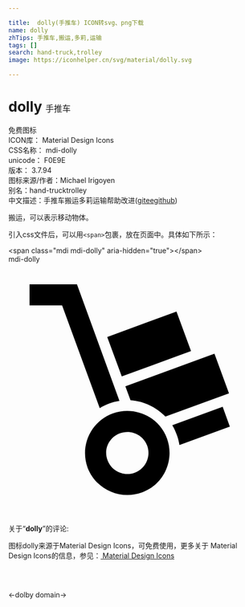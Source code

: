 ```yaml
---

title:  dolly(手推车) ICON转svg、png下载
name: dolly
zhTips: 手推车,搬运,多莉,运输
tags: []
search: hand-truck,trolley
image: https://iconhelper.cn/svg/material/dolly.svg

---
```


# dolly  <small style="font-size: 60%;font-weight: 100">手推车</small>


<div class="detail-page">
<p>
<span><span class="badge-success badge">免费图标</span> </span>
<br/>
<span>
ICON库：
<span class="badge-secondary badge">Material Design Icons</span> 
</span>
<br/>
<span>
CSS名称：
<span class="badge-secondary badge">mdi-dolly</span> 
</span>
<br/>
<span>
unicode：
<span class="badge-secondary badge">F0E9E</span> 
<copy-btn content='F0E9E' btn-title=""></copy-btn>
<copy-btn :content='String.fromCodePoint(parseInt("F0E9E", 16))' btn-title="复制U"></copy-btn>
</span>
<br/>
<span>
版本：
<span class="badge-secondary badge">3.7.94</span> 
</span>
<br/>
<span>图标来源/作者：<span class="badge-light badge">Michael Irigoyen</span></span> 
<br/>
<span>别名：<span class="badge-light badge">hand-truck</span><span class="badge-light badge">trolley</span></span><br/><span class="zh-detail">中文描述：<span class="badge-primary badge">手推车</span><span class="badge-primary badge">搬运</span><span class="badge-primary badge">多莉</span><span class="badge-primary badge">运输</span><span class="help-link"><span>帮助改进</span>(<a href="https://gitee.com/liuwave/icon-helper/edit/master/json/material/dolly.json" target="_blank" rel="noopener noreferrer">gitee</a><a href="https://github.com/liuwave/icon-helper/edit/master/json/material/dolly.json" target="_blank" rel="noopener noreferrer">github</a></span>)</span><br/>
</p>
</div><div class="description description alert alert-light">搬运，可以表示移动物体。</div>
<div class="alert alert-dark">
  <i class="mdi mdi-dolly mdi-48px"></i>
  <i class="mdi mdi-dolly mdi-36px"></i>
  <i class="mdi mdi-dolly mdi-24px"></i>
  <i class="mdi mdi-dolly mdi-18px"></i>
</div>
<div>
  <p>引入css文件后，可以用<code>&lt;span&gt;</code>包裹，放在页面中。具体如下所示：    
  </p>
  <div class="alert alert-primary" style="font-size: 14px">
    &lt;span class="mdi mdi-dolly" aria-hidden="true"&gt;&lt;/span&gt;
    <copy-btn content='<span class="mdi mdi-dolly" aria-hidden="true"></span>'></copy-btn>
  </div>
  <div class="alert alert-secondary">
    <i class="mdi mdi-dolly"
    style="font-size: 24px"
    aria-hidden="true"></i> mdi-dolly
    <copy-btn content="mdi-dolly" btn-title="复制图标名称"></copy-btn>
  </div>
</div>
<div id="svg" class="svg-wrap">
<svg xmlns="http://www.w3.org/2000/svg" viewBox="0 0 24 24"><path d="M11.97,19.88C10.93,20.26 9.78,19.72 9.4,18.69C9,17.65 9.55,16.5 10.59,16.13C11.63,15.75 12.78,16.28 13.16,17.31C13.54,18.35 13,19.5 11.97,19.88M9.9,14.25C7.83,15 6.76,17.3 7.5,19.38C8.28,21.45 10.58,22.5 12.66,21.75C14.73,21 15.79,18.7 15.04,16.63C14.28,14.55 11.97,13.5 9.9,14.25M15.94,4.58L9.37,7L10.75,10.74L17.32,8.33M20.32,13.62L15.54,15.37C15.71,15.66 15.85,15.96 15.97,16.28C16.09,16.6 16.17,16.93 16.22,17.25L21,15.5M19.54,8.58L11.09,11.68L11.58,13C12.83,13.09 14,13.64 14.89,14.55L20.92,12.34M2,2V4H5.09L8.66,13.75C8.94,13.57 9.24,13.43 9.56,13.31C9.88,13.19 10.21,13.11 10.53,13.06L6.5,2" /></svg>
</div>
<detail full-name='mdi-dolly'></detail>
<div class="icon-detail__container">
<p>关于“<b>dolly</b>”的评论:</p>
</div>
<Vssue title="关于“dolly”的评论" />    
<div><p>图标dolly来源于Material Design Icons，可免费使用，更多关于 Material Design Icons的信息，参见：<a target="_blank" href="https://iconhelper.cn/material.html"> Material Design Icons</a>
</p></div>

<div style="padding:2rem 0 " class="page-nav"><p class="inner"><span class="prev">←<router-link to="/icon/dolby.html">dolby</router-link></span> <span class="next"><router-link to="/icon/domain.html">domain</router-link>→</span></p></div>

